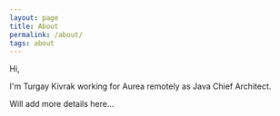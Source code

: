 ```yaml
---
layout: page
title: About
permalink: /about/
tags: about
---
```


Hi,

I'm Turgay Kivrak working for Aurea remotely as Java Chief Architect. 

Will add more details here...
